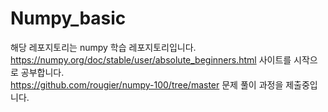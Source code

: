 # Numpy_basic   
해당 레포지토리는 numpy 학습 레포지토리입니다.   
https://numpy.org/doc/stable/user/absolute_beginners.html 사이트를 시작으로 공부합니다.   
https://github.com/rougier/numpy-100/tree/master 문제 풀이 과정을 제출중입니다.